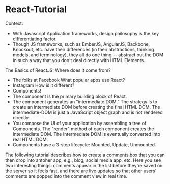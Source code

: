 # React-Tutorial

Context:
- With Javascript Application frameworks, design philosophy is the key differentiating factor. 
- Though JS frameworks, such as EmberJS, AngularJS, Backbone, Knockout, etc. have their differences (in their abstractions, thinking models, and terminology), they all do one thing -- abstract out the DOM in such a way that you don't deal directly with HTML Elements.

The Basics of ReactJS:
Where does it come from?
- The folks at Facebook
What popular apps use React?
- Instagram
How is it different?
- Components!
- The component is the primary building block of React.
- The component generates an "intermediate DOM." The strategy is to create an intermediate DOM before creating the final HTML DOM. The intermediate-DOM is just a JavaScript object graph and is not rendered directly.
- You compose the UI of your application by assembling a tree of Components. The "render" method of each component creates the intermediate DOM. The Intermediate DOM is eventually converted into real HTML DOM.
- Components have a 3-step lifecycle: Mounted, Update, Unmounted.

The following tutorial describes how to create a comments box that you can then drop into antoher app, e.g., blog, social media app, etc. Here you see two interesting things: comments appear in the list before they're saved on the server so it feels fast, and there are live updates so that other users' comments are popped into the comment view in real time.
